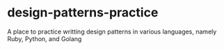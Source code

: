 # design-patterns-practice
A place to practice writting design patterns in various languages, namely Ruby, Python, and Golang
